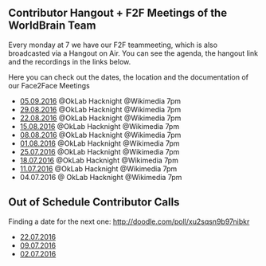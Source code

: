 ## Contributor Hangout + F2F Meetings of the WorldBrain Team

Every monday at 7 we have our F2F teammeeting, which is also broadcasted via a Hangout on Air.
You can see the agenda, the hangout link and the recordings in the links below. 

Here you can check out the dates, the location and the documentation of our Face2Face Meetings
 - [05.09.2016](https://public.etherpad-mozilla.org/p/WorldBrain-Hacknight-05-09-16) @OkLab Hacknight @Wikimedia 7pm 
 - [29.08.2016](https://public.etherpad-mozilla.org/p/WorldBrain-Hacknight-29-08-16) @OkLab Hacknight @Wikimedia 7pm 
 - [22.08.2016](https://public.etherpad-mozilla.org/p/WorldBrain-Hacknight-22-08-16) @OkLab Hacknight @Wikimedia 7pm 
 - [15.08.2016](https://public.etherpad-mozilla.org/p/WorldBrain-Hacknight-15-08-16) @OkLab Hacknight @Wikimedia 7pm
 - [08.08.2016](https://public.etherpad-mozilla.org/p/WorldBrain-Hacknight-08-08-16) @OkLab Hacknight @Wikimedia 7pm
 - [01.08.2016](https://public.etherpad-mozilla.org/p/WorldBrain-Hacknight-01-08-16) @OkLab Hacknight @Wikimedia 7pm
 - [25.07.2016](https://public.etherpad-mozilla.org/p/WorldBrain-Hacknight-25-07-16) @OkLab Hacknight @Wikimedia 7pm
 - [18.07.2016](https://public.etherpad-mozilla.org/p/WorldBrain-Hacknight-18-07-16) @OkLab Hacknight @Wikimedia 7pm
 - [11.07.2016](https://public.etherpad-mozilla.org/p/WorldBrain-Hacknight-11-07-16) @OkLab Hacknight @Wikimedia 7pm
 - 04.07.2016 @ OkLab Hacknight @Wikimedia 7pm
 
 
## Out of Schedule Contributor Calls

Finding a date for the next one: http://doodle.com/poll/xu2sqsn9b97nibkr

 - [22.07.2016](https://public.etherpad-mozilla.org/p/WorldBrain_Team_Meeting_3) 
 - [09.07.2016](https://public.etherpad-mozilla.org/p/WorldBrain_Team_Meeting_2) 
 - [02.07.2016](https://public.etherpad-mozilla.org/p/WorldBrain_Team_Meeting_1) 
 

